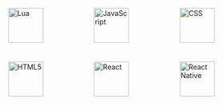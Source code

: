 <div style="display: grid; grid-template-columns: repeat(3, 1fr); gap: 10px;">
  <p>
  <img width="70px" src="https://static-00.iconduck.com/assets.00/lua-icon-2048x2048-iud9q772.png" alt="Lua"/>
  </p>
  <p>
  <img width="70px" src="https://upload.wikimedia.org/wikipedia/commons/thumb/6/6a/JavaScript-logo.png/640px-JavaScript-logo.png" alt="JavaScript"/>
  </p>
  <p>
  <img width="70px" src="https://brandslogos.com/wp-content/uploads/images/css-logo.png" alt="CSS"/>
  </p>
  <p>
  <img width="70px" src="https://upload.wikimedia.org/wikipedia/commons/thumb/6/61/HTML5_logo_and_wordmark.svg/1200px-HTML5_logo_and_wordmark.svg.png" alt="HTML5"/>
  </p>
  <p>
  <img width="70px" src="https://upload.wikimedia.org/wikipedia/commons/thumb/a/a7/React-icon.svg/1200px-React-icon.svg.png" alt="React"/>
  </p>
  <p>
  <img width="70px" src="https://tplex.com/wp-content/uploads/2024/07/react-native-1.png" alt="React Native"/>
  </p>
</div>

